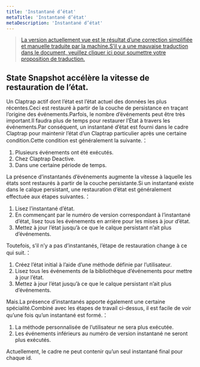 ```yaml
---
title: 'Instantané d’état'
metaTitle: 'Instantané d’état'
metaDescription: 'Instantané d’état'
---
```


> [La version actuellement vue est le résultat d’une correction simplifiée et manuelle traduite par la machine.S’il y a une mauvaise traduction dans le document, veuillez cliquer ici pour soumettre votre proposition de traduction.](https://crwd.in/newbeclaptrap)

## State Snapshot accélère la vitesse de restauration de l’état.

Un Claptrap actif dont l’état est l’état actuel des données les plus récentes.Ceci est restauré à partir de la couche de persistance en traçant l’origine des événements.Parfois, le nombre d’événements peut être très important.Il faudra plus de temps pour restaurer l’État à travers les événements.Par conséquent, un instantané d’état est fourni dans le cadre Claptrap pour maintenir l’état d’un Claptrap particulier après une certaine condition.Cette condition est généralement la suivante.：

1. Plusieurs événements ont été exécutés.
2. Chez Claptrap Deactive.
3. Dans une certaine période de temps.

La présence d’instantanés d’événements augmente la vitesse à laquelle les états sont restaurés à partir de la couche persistante.Si un instantané existe dans le calque persistant, une restauration d’état est généralement effectuée aux étapes suivantes.：

1. Lisez l’instantané d’état.
2. En commençant par le numéro de version correspondant à l’instantané d’état, lisez tous les événements en arrière pour les mises à jour d’état.
3. Mettez à jour l’état jusqu’à ce que le calque persistant n’ait plus d’événements.

Toutefois, s’il n’y a pas d’instantanés, l’étape de restauration change à ce qui suit.：

1. Créez l’état initial à l’aide d’une méthode définie par l’utilisateur.
2. Lisez tous les événements de la bibliothèque d’événements pour mettre à jour l’état.
3. Mettez à jour l’état jusqu’à ce que le calque persistant n’ait plus d’événements.

Mais.La présence d’instantanés apporte également une certaine spécialité.Combiné avec les étapes de travail ci-dessus, il est facile de voir qu’une fois qu’un instantané est formé.：

1. La méthode personnalisée de l’utilisateur ne sera plus exécutée.
2. Les événements inférieurs au numéro de version instantané ne seront plus exécutés.

Actuellement, le cadre ne peut contenir qu’un seul instantané final pour chaque id.

